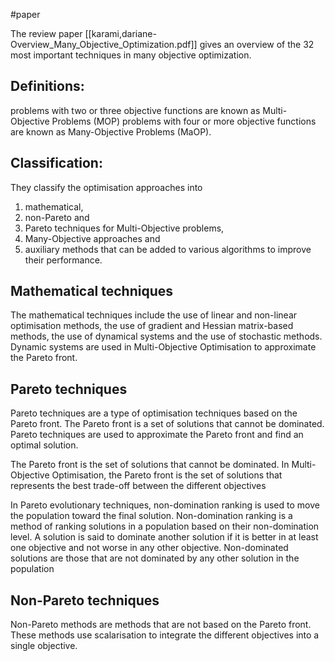 #paper 

The review paper [[karami,dariane-Overview_Many_Objective_Optimization.pdf]] gives an overview of the 32 most important techniques in many objective optimization.


## Definitions:
problems with two or three objective functions are known as Multi-Objective Problems (MOP)
problems with four or more objective functions are known as Many-Objective Problems (MaOP).


## Classification:
They classify the optimisation approaches into 
1. mathematical, 
2. non-Pareto and 
3. Pareto techniques for Multi-Objective problems, 
4. Many-Objective approaches and 
5. auxiliary methods that can be added to various algorithms to improve their performance.


## Mathematical techniques
The mathematical techniques include the use of linear and non-linear optimisation methods, the use of gradient and Hessian matrix-based methods, the use of dynamical systems and the use of stochastic methods.
Dynamic systems are used in Multi-Objective Optimisation to approximate the Pareto front. 


## Pareto techniques
Pareto techniques are a type of optimisation techniques based on the Pareto front. The Pareto front is a set of solutions that cannot be dominated. Pareto techniques are used to approximate the Pareto front and find an optimal solution.

The Pareto front is the set of solutions that cannot be dominated. In Multi-Objective Optimisation, the Pareto front is the set of solutions that represents the best trade-off between the different objectives

In Pareto evolutionary techniques, non-domination ranking is used to move the population toward the final solution. Non-domination ranking is a method of ranking solutions in a population based on their non-domination level. A solution is said to dominate another solution if it is better in at least one objective and not worse in any other objective. Non-dominated solutions are those that are not dominated by any other solution in the population


## Non-Pareto techniques
Non-Pareto methods are methods that are not based on the Pareto front. These methods use scalarisation to integrate the different objectives into a single objective.

